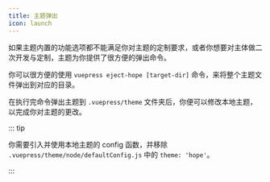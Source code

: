 ```yaml
---
title: 主题弹出
icon: launch
---
```


如果主题内置的功能选项都不能满足你对主题的定制要求，或者你想要对主体做二次开发与定制，主题为你提供了很方便的弹出命令。

你可以很方便的使用 `vuepress eject-hope [target-dir]` 命令，来将整个主题文件弹出到对应的目录。

在执行完命令弹出主题到 `.vuepress/theme` 文件夹后，你便可以修改本地主题，以完成你对主题的更改。

::: tip

你需要引入并使用本地主题的 config 函数，并移除 `.vuepress/theme/node/defaultConfig.js` 中的 `theme: 'hope'`。

:::
